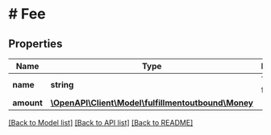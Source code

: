 # # Fee

## Properties

Name | Type | Description | Notes
------------ | ------------- | ------------- | -------------
**name** | **string** | The type of fee. |
**amount** | [**\OpenAPI\Client\Model\fulfillmentoutbound\Money**](Money.md) |  |

[[Back to Model list]](../../README.md#models) [[Back to API list]](../../README.md#endpoints) [[Back to README]](../../README.md)

